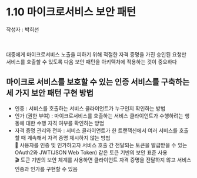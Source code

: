 # 1.10 마이크로서비스 보안 패턴

작성자 : 박희선
</br>
</br>
</br>

대중에게 마이크로서비스 노출을 피하기 위해 적절한 자격 증명을 가진 승인된 요청만 서비스를 호출할 수 있도록 다음 보안 패턴을 아키텍처에 적용하는 것이 중요하다 </br>

## 마이크로 서비스를 보호할 수 있는 인증 서비스를 구축하는 세 가지 보안 패턴 구현 방법

- 인증 : 서비스를 호출하는 서비스 클라이언트가 누구인지 확인하는 방법
- 인가 (권한 부여) : 마이크로서비스를 호출하는 서비스 클라이언트가 수행하려는 행동에 대한 수행 자격 여부를 확인하는 방법
- 자격 증명 관리와 전파 : 서비스 클라이언트가 한 트랜잭션에서 여러 서비스를 호출할 때 계속해서 자격 증명 제시하지 않는 방법 </br>
  🔑 사용자를 인증 및 인가하고자 서비스 호출 간 전달되는 토큰을 발급받을 수 있는 OAuth2와 JWT(JSON Web Token) 같은 토큰 기반의 보안 표준 사용 </br>
  🎬 토큰 기반의 보안 체계를 사용하면 클라이언트 자격 증명을 전달하지 않고 서비스 인증과 인가를 구현할 수 있음
